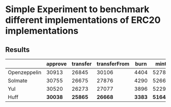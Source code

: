 # Simple Experiment to benchmark different implementations of ERC20 implementations

## Results

|              | approve   | transfer  | transferFrom | burn     | mint      | permit    |
|--------------|-----------|-----------|--------------|----------|-----------|-----------|
| Openzeppelin |     30913 |     26845 |        30106 |     4404 |     52782 |     55775 |
| Solmate      |     30755 |     26675 |        27876 |     4290 |     52669 |     54958 |
| Yul          |     30520 |     26273 |        27077 |     3896 |     52292 |     52922 |
| Huff         | **30038** | **25865** |    **26668** | **3383** | **51649** | **51647** |

